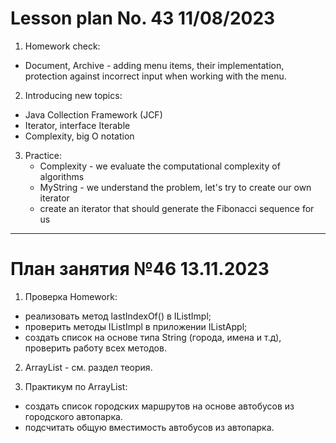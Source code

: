 # Lesson plan No. 43 11/08/2023

1. Homework check:
- Document, Archive - adding menu items, their implementation, protection against incorrect input
  when working with the menu.

2. Introducing new topics:
- Java Collection Framework (JCF)
- Iterator, interface Iterable<E>
- Complexity, big O notation

3. Practice:
   - Complexity - we evaluate the computational complexity of algorithms
   - MyString - we understand the problem, let's try to create our own iterator
   - create an iterator that should generate the Fibonacci sequence for us

___________________________________________

# План занятия №46 13.11.2023

1. Проверка Homework:
- реализовать метод lastIndexOf() в IListImpl;
- проверить методы IListImpl в приложении IListAppl;
- создать список на основе типа String (города, имена и т.д), проверить работу всех методов.

2. ArrayList - см. раздел теория.


3. Практикум по ArrayList:
- создать список городских маршрутов на основе автобусов из городского автопарка.
- подсчитать общую вместимость автобусов из автопарка.

